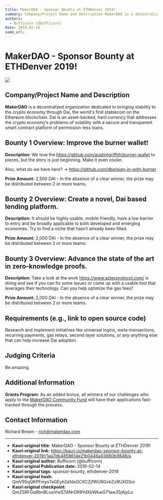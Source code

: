 ```yaml
---
title: MakerDAO - Sponsor Bounty at ETHDenver 2019!
summary: Company/Project Name and Description MakerDAO is a decentralized organization dedicated to bringing stability to the crypto economy through Dai, the worlds first stablecoin on the Ethereum blockchain. Dai is an asset-backed, hard currency that addresses the crypto economy’s problems of volatility with a secure and transparent smart contract platform of permission-less loans. Bounty 1 Overview- Improve the burner wallet! Description- We love the https-//github.com/austintgriffith/burner-wallet to
authors:
  - Bufficorn (@bufficorn)
date: 2019-02-14
some_url: 
---
```


# MakerDAO - Sponsor Bounty at ETHDenver 2019!

![](https://ipfs.infura.io/ipfs/QmdkiZ5AgUcu7JVBXugYkVhqEu2nWLcvVveffgpNaNB12E)


## Company/Project Name and Description

**MakerDAO** is a decentralized organization dedicated to bringing stability to the crypto economy through Dai, the world's first stablecoin on the Ethereum blockchain. Dai is an asset-backed, hard currency that addresses the crypto economy’s problems of volatility with a secure and transparent smart contract platform of permission-less loans.

## Bounty 1 Overview: Improve the burner wallet!

**Description:** We love the https://github.com/austintgriffith/burner-wallet to pieces, but the story is just beginning. Make it even cooler.

Also, what do we have here? -> https://github.com/dbe/sign-in-with-burner

**Prize Amount:** 2,500 DAI - In the absence of a clear winner, the prize may be distributed between 2 or more teams.

## Bounty 2 Overview: Create a novel, Dai based lending platform. 

**Description:** It should be highly usable, mobile friendly, have a low barrier to entry and be broadly applicable to both developed and emerging economies. Try to find a niche that hasn’t already been filled.

**Prize Amount:** 2,000 DAI - In the absence of a clear winner, the prize may be distributed between 2 or more teams.

## Bounty 3 Overview: Advance the state of the art in zero-knowledge proofs. 

**Description:** Take a look at the work https://www.aztecprotocol.com/ is doing and see if you can fix some issues or come up with a usable tool that leverages their technology. Can you help optimize the gas fees?

**Prize Amount:** 2,000 DAI - In the absence of a clear winner, the prize may be distributed between 2 or more teams.

## Requirements (e.g., link to open source code)

Research and implement initiatives like universal logins, meta-transactions, recurring payments, gas relays, second layer solutions, or any anything else that can help increase Dai adoption.

## Judging Criteria

Be amazing.

## Additional Information
**Grants Program:** As an added bonus, all winners of our challenges who apply to the [MakerDAO Community Fund](https://medium.com/makerdao/announcing-the-makerdao-core-community-development-initiative-d388bfba88e3) will have their applications fast-tracked through the process.

## Contact Information

Richard Brown - rich@makerdao.com






---

- **Kauri original title:** MakerDAO - Sponsor Bounty at ETHDenver 2019!
- **Kauri original link:** https://kauri.io/makerdao-sponsor-bounty-at-ethdenver-2019!/1aa7db4858614e21b0446a03680b9846/a
- **Kauri original author:** Bufficorn (@bufficorn)
- **Kauri original Publication date:** 2019-02-14
- **Kauri original tags:** sponsor-bounty, ethdenver-2019
- **Kauri original hash:** QmV95qQKPFmys7aGEyh2a1dsGCKCZjfWURGvbZzRUXDSro
- **Kauri original checkpoint:** QmZSRFGq9bnBLosiVwSTANrDR9YdXbWkwG71aw35jAjyLo



